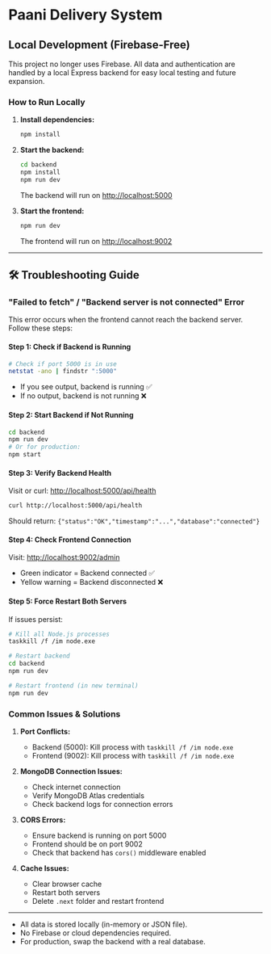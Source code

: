 # Paani Delivery System

## Local Development (Firebase-Free)

This project no longer uses Firebase. All data and authentication are handled by a local Express backend for easy local testing and future expansion.

### How to Run Locally

1. **Install dependencies:**
   ```bash
   npm install
   ```
2. **Start the backend:**
   ```bash
   cd backend
   npm install
   npm run dev
   ```
   The backend will run on [http://localhost:5000](http://localhost:5000)

3. **Start the frontend:**
   ```bash
   npm run dev
   ```
   The frontend will run on [http://localhost:9002](http://localhost:9002)

---

## 🛠️ Troubleshooting Guide

### "Failed to fetch" / "Backend server is not connected" Error

This error occurs when the frontend cannot reach the backend server. Follow these steps:

#### Step 1: Check if Backend is Running
```bash
# Check if port 5000 is in use
netstat -ano | findstr ":5000"
```
- If you see output, backend is running ✅
- If no output, backend is not running ❌

#### Step 2: Start Backend if Not Running
```bash
cd backend
npm run dev
# Or for production:
npm start
```

#### Step 3: Verify Backend Health
Visit or curl: [http://localhost:5000/api/health](http://localhost:5000/api/health)
```bash
curl http://localhost:5000/api/health
```
Should return: `{"status":"OK","timestamp":"...","database":"connected"}`

#### Step 4: Check Frontend Connection
Visit: [http://localhost:9002/admin](http://localhost:9002/admin)
- Green indicator = Backend connected ✅
- Yellow warning = Backend disconnected ❌

#### Step 5: Force Restart Both Servers
If issues persist:
```bash
# Kill all Node.js processes
taskkill /f /im node.exe

# Restart backend
cd backend
npm run dev

# Restart frontend (in new terminal)
npm run dev
```

### Common Issues & Solutions

1. **Port Conflicts:**
   - Backend (5000): Kill process with `taskkill /f /im node.exe`
   - Frontend (9002): Kill process with `taskkill /f /im node.exe`

2. **MongoDB Connection Issues:**
   - Check internet connection
   - Verify MongoDB Atlas credentials
   - Check backend logs for connection errors

3. **CORS Errors:**
   - Ensure backend is running on port 5000
   - Frontend should be on port 9002
   - Check that backend has `cors()` middleware enabled

4. **Cache Issues:**
   - Clear browser cache
   - Restart both servers
   - Delete `.next` folder and restart frontend

---

- All data is stored locally (in-memory or JSON file).
- No Firebase or cloud dependencies required.
- For production, swap the backend with a real database.
